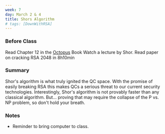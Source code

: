 ```yaml
---
week: 7
day: March 2 & 4
title: Shors Algorithm
# tags: [DownWithRSA]
---
```


### Before Class
Read Chapter 12 in the [Octopus](https://www.amazon.com/Programming-Quantum-Computers-Essential-Algorithms/dp/1492039683) Book
Watch a lecture by Shor.
Read paper on cracking RSA 2048 in 8h10min

### Summary
Shor's algorithm is what truly ignited the QC space. With the promise of easily breaking RSA this makes QCs a serious threat to our current security technologies. Interestingly, Shor's algorithm is not provably faster than any classical algorithm. But... proving that may require the collapse of the P vs. NP problem, so don't hold your breath.

### Notes
- Reminder to bring computer to class.